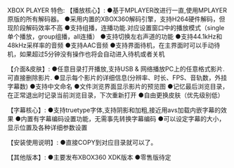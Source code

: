 XBOX PLAYER 特色:
【播放核心】:
●基于MPLAYER改进行一直,使用MPLAYER 原版的所有解码器。
●采用内置的XBOX360解码引擎，支持H264硬件解码，但现阶段解码效率不高
●支持组播，连播功能.对应设置窗口中的播放模式（single单个播放，group组播，all连播）
●支持切换左右声道的功能
●支持44.1kHz和48kHz采样率的音频
●支持AAC音频
●支持界面待机，在主界面时可以手动待机，如果超过5分钟没有操作也将会自动进入待机或者关机

【介面&皮肤】:
●任意目录打开播放,支持USB & 网络播放PC上的任意格式影片.可直接删除影片.
●显示每个影片的详细信息(分辨率、时长、FPS、音轨数，外挂字幕数)
●支持中文命名
●文件浏览界面显示影片的预览图
●记忆最后浏览目录，在正常退出时记录当前浏览目录，下次重新打开
●自由更换皮肤（优先级别低）

【字幕核心】:
●支持truetype字体,支持阴影和加粗,接近用avs加载内嵌字幕的效果
●内置有字幕编码设置功能，无需事先转换字幕编码
●可以设定字幕的大小，显示位置及各种详细参数设置

【安装使用说明】:
●直接COPY到对应目录就可以了。

【其他版本】:
●主要发布XBOX360 XDK版本
●零售版待定